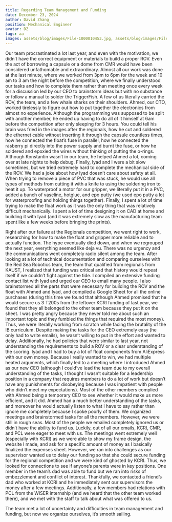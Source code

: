 ```yaml
---
title: Regarding Team Management and Funding
date: December 23, 2024
author: David Zhang
position: Mechanical Engineer
avatar: DZ
tags: aa
images: assets/blog/images/File-1000010453.jpg, assets/blog/images/File-Image_20241104_155438_400.jpeg
---
```


Our team procrastinated a lot last year, and even with the motivation, we didn’t have the correct equipment or materials to build a proper ROV. Even the act of borrowing a capsule or a dome from CMR would have been considered unfathomable and extraordinary. Almost all our work was done at the last minute, where we worked from 3pm to 6pm for the week and 10 am to 3 am the night before the competition, where we finally understood our tasks and how to complete them rather than meeting once every week for a discussion led by our CEO to brainstorm ideas but with no substance or follow a manual to solder the TriggerFish. A few of us literally carried the ROV, the team, and a few whale sharks on their shoulders. Ahmed, our CTO, worked tirelessly to figure out how to put together the electronics from almost no experience. Although the programming was supposed to be split with another member, he ended up having to do all of it himself at 6am before the competition after only sleeping for 3 hours. You could tell his brain was fried in the images after the regionals, how he cut and soldered the ethernet cable without inserting it through the capsule countless times, how he connected the float’s fuse in parallel, how he connected the rasberry pi directly into the power supply and burnt the fuse, or how he soldered and epoxied the wires without thinking of putting the o-rings. Although Konstantin wasn’t in our team, he helped Ahmed a lot, coming over at late nights to help debug. Finally, Iyad and I were a bit slow sometimes, but we tried extremely hard to complete the mechanical side of the ROV. We had a joke about how Iyad doesn’t care about safety at all. When trying to remove a piece of PVC that was stuck, he would use all types of methods from cutting it with a knife to using the soldering iron to heat it up. To waterproof a motor for our gripper, we literally put it in a PVC, added a bunch of vaseline, hotglue, and epo putty (we used epo putty a lot for waterproofing and holding things together). Finally, I spent a lot of time trying to make the float work as it was the only thing that was relatively difficult mechanically. I spent a lot of time designing it on CAD at home and building it with Iyad (and it was extremely slow as the manufacturing team spent like a few weeks before bringing the prints). 

Right after our failure at the Regionals competition, we went right to work, researching for how to make the float and gripper more reliable and to actually function. The hype eventually died down, and when we regrouped the next year, everything seemed like deja vu. There was no urgency and the communications went completely radio silent among the team. After looking at a lot of technical documentation and comparing ourselves with the Red Sea Robotics team, the team that qualified from regionals from KAUST, I realized that funding was critical and that history would repeat itself if we couldn’t fight against the tide. I compiled an extensive funding contact list with Iyad and urged our CEO to email many people. I also brainstormed all the parts that were necessary for building the ROV and the float with Ahmed and Iyad, and compiled a Google Sheet for all the online purchases (during this time we found that although Ahmed promised that he would secure us 3 T200s from the leftover KCRI funding of last year, we found that they all belonged to the other team because they put it on the sheet. I was pretty angry because they never told me about such an important topic and they fumbled the things that required the most money). Thus, we were literally working from scratch while facing the brutality of the IB curriculum. Despite making the tasks for the CEO extremely easy (he only had to write emails), he wasn’t willing to put in the effort and wanted to delay. Additionally, he had policies that were similar to last year, not understanding the requirements to build a ROV or a clear understanding of the scoring. Iyad and I had to buy a lot of float components from AliExpress with our own money. Because I really wanted to win, we had multiple heated arguments, which finally led to a meeting where I introduced Ahmed as our new CEO (although I could’ve lead the team due to my overall understanding of the tasks, I thought I wasn’t suitable for a leadership position in a company that requires members to do a lot of work but doesn’t have any punishments for disobeying because I was impatient with people who didn’t meet my expectations). Most of the other members complied with Ahmed being a temporary CEO to see whether it would make us more efficient, and it did. Ahmed had a much better understanding of the tasks, and moreover he would actually listen to what I have to say rather than ignore me completely because I spoke poorly of them. We organized meetings and brainstormed tasks for all the members. However, we were still in rough seas. Most of the people we emailed completely ignored us or didn’t have the ability to fund us. Luckily, out of all our emails, KCRI, CMR, and PCL were eager to meet with us. The meetings went extremely well (especially with KCRI) as we were able to show my frame design, the website I made, and ask for a specific amount of money as I basically finalized the expenses sheet. However, we ran into challenges as our supervisor wanted us to delay our funding so that she could secure funding for the regional competition and we were kind of ghosted by KCRI. Thus, we looked for connections to see if anyone’s parents were in key positions. One member in the team’s dad was able to fund but we ran into risks of embezzlement and conflict of interest. Thankfully, we contacted a friend’s dad who worked at KCRI and he immediately sent our supervisors the money after a few meetings. Additionally, a few members had relations with PCL from the WISER internship (and we heard that the other team worked there), and we met with the staff to talk about what was offered to us. 

The team met a lot of uncertainty and difficulties in team management and funding, but now we organize ourselves, it’s smooth sailing. 